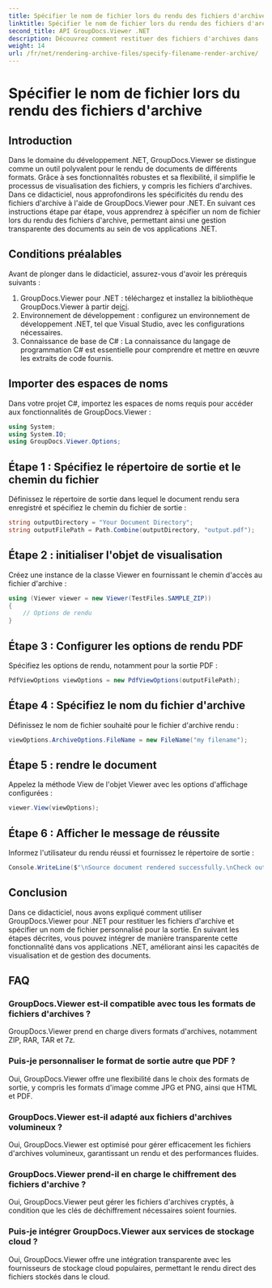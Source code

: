 ```yaml
---
title: Spécifier le nom de fichier lors du rendu des fichiers d'archive
linktitle: Spécifier le nom de fichier lors du rendu des fichiers d'archive
second_title: API GroupDocs.Viewer .NET
description: Découvrez comment restituer des fichiers d'archives dans .NET à l'aide de GroupDocs.Viewer, améliorant ainsi les capacités de gestion de documents.
weight: 14
url: /fr/net/rendering-archive-files/specify-filename-render-archive/
---
```


# Spécifier le nom de fichier lors du rendu des fichiers d'archive

## Introduction
Dans le domaine du développement .NET, GroupDocs.Viewer se distingue comme un outil polyvalent pour le rendu de documents de différents formats. Grâce à ses fonctionnalités robustes et sa flexibilité, il simplifie le processus de visualisation des fichiers, y compris les fichiers d'archives. Dans ce didacticiel, nous approfondirons les spécificités du rendu des fichiers d'archive à l'aide de GroupDocs.Viewer pour .NET. En suivant ces instructions étape par étape, vous apprendrez à spécifier un nom de fichier lors du rendu des fichiers d'archive, permettant ainsi une gestion transparente des documents au sein de vos applications .NET.
## Conditions préalables
Avant de plonger dans le didacticiel, assurez-vous d'avoir les prérequis suivants :
1.  GroupDocs.Viewer pour .NET : téléchargez et installez la bibliothèque GroupDocs.Viewer à partir de[ici](https://releases.groupdocs.com/viewer/net/).
2. Environnement de développement : configurez un environnement de développement .NET, tel que Visual Studio, avec les configurations nécessaires.
3. Connaissance de base de C# : La connaissance du langage de programmation C# est essentielle pour comprendre et mettre en œuvre les extraits de code fournis.

## Importer des espaces de noms
Dans votre projet C#, importez les espaces de noms requis pour accéder aux fonctionnalités de GroupDocs.Viewer :
```csharp
using System;
using System.IO;
using GroupDocs.Viewer.Options;
```
## Étape 1 : Spécifiez le répertoire de sortie et le chemin du fichier
Définissez le répertoire de sortie dans lequel le document rendu sera enregistré et spécifiez le chemin du fichier de sortie :
```csharp
string outputDirectory = "Your Document Directory";
string outputFilePath = Path.Combine(outputDirectory, "output.pdf");
```
## Étape 2 : initialiser l'objet de visualisation
Créez une instance de la classe Viewer en fournissant le chemin d'accès au fichier d'archive :
```csharp
using (Viewer viewer = new Viewer(TestFiles.SAMPLE_ZIP))
{
    // Options de rendu
}
```
## Étape 3 : Configurer les options de rendu PDF
Spécifiez les options de rendu, notamment pour la sortie PDF :
```csharp
PdfViewOptions viewOptions = new PdfViewOptions(outputFilePath);
```
## Étape 4 : Spécifiez le nom du fichier d'archive
Définissez le nom de fichier souhaité pour le fichier d'archive rendu :
```csharp
viewOptions.ArchiveOptions.FileName = new FileName("my filename");
```
## Étape 5 : rendre le document
Appelez la méthode View de l'objet Viewer avec les options d'affichage configurées :
```csharp
viewer.View(viewOptions);
```
## Étape 6 : Afficher le message de réussite
Informez l'utilisateur du rendu réussi et fournissez le répertoire de sortie :
```csharp
Console.WriteLine($"\nSource document rendered successfully.\nCheck output in {outputDirectory}.");
```

## Conclusion
Dans ce didacticiel, nous avons expliqué comment utiliser GroupDocs.Viewer pour .NET pour restituer les fichiers d'archive et spécifier un nom de fichier personnalisé pour la sortie. En suivant les étapes décrites, vous pouvez intégrer de manière transparente cette fonctionnalité dans vos applications .NET, améliorant ainsi les capacités de visualisation et de gestion des documents.
## FAQ
### GroupDocs.Viewer est-il compatible avec tous les formats de fichiers d'archives ?
GroupDocs.Viewer prend en charge divers formats d'archives, notamment ZIP, RAR, TAR et 7z.
### Puis-je personnaliser le format de sortie autre que PDF ?
Oui, GroupDocs.Viewer offre une flexibilité dans le choix des formats de sortie, y compris les formats d'image comme JPG et PNG, ainsi que HTML et PDF.
### GroupDocs.Viewer est-il adapté aux fichiers d'archives volumineux ?
Oui, GroupDocs.Viewer est optimisé pour gérer efficacement les fichiers d'archives volumineux, garantissant un rendu et des performances fluides.
### GroupDocs.Viewer prend-il en charge le chiffrement des fichiers d'archive ?
Oui, GroupDocs.Viewer peut gérer les fichiers d'archives cryptés, à condition que les clés de déchiffrement nécessaires soient fournies.
### Puis-je intégrer GroupDocs.Viewer aux services de stockage cloud ?
Oui, GroupDocs.Viewer offre une intégration transparente avec les fournisseurs de stockage cloud populaires, permettant le rendu direct des fichiers stockés dans le cloud.